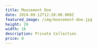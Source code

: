 ```yaml
---
title: Moosemont Doe
date: 2024-09-12T12:20:00.000Z
featured_image: /img/moosemont-doe.jpg
height: 20
width: 16
description: Private Collection
price: 0
---
```

